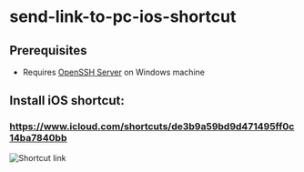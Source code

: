 # send-link-to-pc-ios-shortcut

## Prerequisites
- Requires [OpenSSH Server](https://docs.microsoft.com/en-us/windows-server/administration/openssh/openssh_install_firstuse#install-openssh-using-windows-settings) on Windows machine

## Install iOS shortcut:
### https://www.icloud.com/shortcuts/de3b9a59bd9d471495ff0c14ba7840bb

![Shortcut link](https://raw.githubusercontent.com/vmullassery/send-link-to-pc-ios-shortcut/main/qr-code.png)
